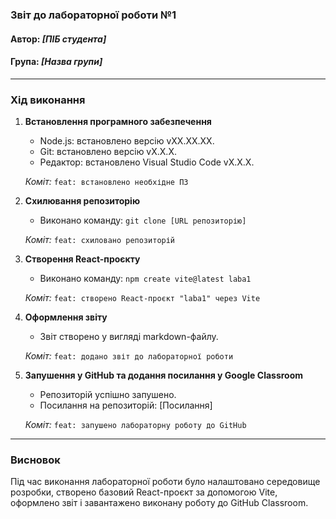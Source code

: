 ### Звіт до лабораторної роботи №1

#### Автор: *[ПІБ студента]*
#### Група: *[Назва групи]*

---

### Хід виконання

1. **Встановлення програмного забезпечення**
   - Node.js: встановлено версію vXX.XX.XX.
   - Git: встановлено версію vX.X.X.
   - Редактор: встановлено Visual Studio Code vX.X.X.

   *Коміт:* `feat: встановлено необхідне ПЗ`

2. **Схилювання репозиторію**
   - Виконано команду: `git clone [URL репозиторію]`

   *Коміт:* `feat: схиловано репозиторій`

3. **Створення React-проєкту**
   - Виконано команду: `npm create vite@latest laba1`

   *Коміт:* `feat: створено React-проєкт "laba1" через Vite`

4. **Оформлення звіту**
   - Звіт створено у вигляді markdown-файлу.

   *Коміт:* `feat: додано звіт до лабораторної роботи`

5. **Запушення у GitHub та додання посилання у Google Classroom**
   - Репозиторій успішно запушено.
   - Посилання на репозиторій: [Посилання]

   *Коміт:* `feat: запушено лабораторну роботу до GitHub`

---

### Висновок

Під час виконання лабораторної роботи було налаштовано середовище розробки, створено базовий React-проєкт за допомогою Vite, оформлено звіт і завантажено виконану роботу до GitHub Classroom.
